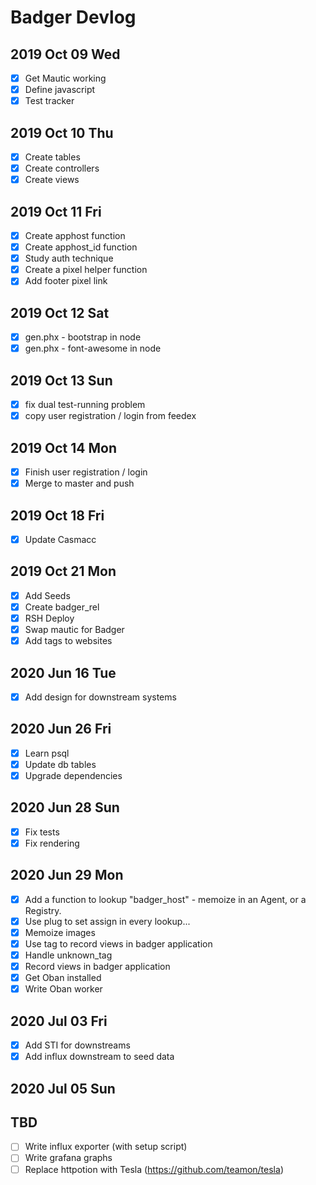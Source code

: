# Badger Devlog

## 2019 Oct 09 Wed

- [x] Get Mautic working
- [x] Define javascript
- [x] Test tracker 

## 2019 Oct 10 Thu

- [x] Create tables
- [x] Create controllers
- [x] Create views

## 2019 Oct 11 Fri

- [x] Create apphost function
- [x] Create apphost_id function
- [x] Study auth technique
- [x] Create a pixel helper function
- [x] Add footer pixel link

## 2019 Oct 12 Sat

- [x] gen.phx - bootstrap in node
- [x] gen.phx - font-awesome in node

## 2019 Oct 13 Sun

- [x] fix dual test-running problem
- [x] copy user registration / login from feedex

## 2019 Oct 14 Mon

- [x] Finish user registration / login 
- [x] Merge to master and push

## 2019 Oct 18 Fri

- [x] Update Casmacc

## 2019 Oct 21 Mon

- [x] Add Seeds
- [x] Create badger_rel
- [x] RSH Deploy
- [x] Swap mautic for Badger
- [x] Add tags to websites

## 2020 Jun 16 Tue

- [x] Add design for downstream systems

## 2020 Jun 26 Fri

- [x] Learn psql
- [x] Update db tables
- [x] Upgrade dependencies

## 2020 Jun 28 Sun

- [x] Fix tests
- [x] Fix rendering

## 2020 Jun 29 Mon

- [x] Add a function to lookup "badger_host" - memoize in an Agent, or a Registry.
- [x] Use plug to set assign in every lookup...
- [x] Memoize images
- [x] Use tag to record views in badger application
- [x] Handle unknown_tag 
- [x] Record views in badger application
- [x] Get Oban installed
- [x] Write Oban worker

## 2020 Jul 03 Fri

- [x] Add STI for downstreams
- [x] Add influx downstream to seed data

## 2020 Jul 05 Sun

## TBD

- [ ] Write influx exporter (with setup script)
- [ ] Write grafana graphs
- [ ] Replace httpotion with Tesla (https://github.com/teamon/tesla)
